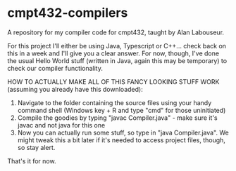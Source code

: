 # cmpt432-compilers
A repository for my compiler code for cmpt432, taught by Alan Labouseur.

For this project I'll either be using Java, Typescript or C++... check back on this in a week and I'll give you a clear answer.
For now, though, I've done the usual Hello World stuff (written in Java, again this may be temporary) to check our compiler functionality.

HOW TO ACTUALLY MAKE ALL OF THIS FANCY LOOKING STUFF WORK (assuming you already have this downloaded):
1. Navigate to the folder containing the source files using your handy command shell (Windows key + R and type "cmd" for those uninitiated)
2. Compile the goodies by typing "javac Compiler.java" - make sure it's javac and not java for this one
3. Now you can actually run some stuff, so type in "java Compiler.java". We might tweak this a bit later if it's needed to access project files, though, so stay alert.

That's it for now.
